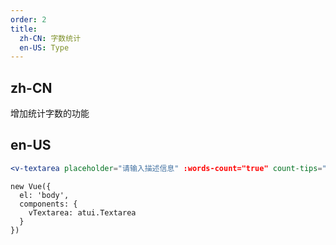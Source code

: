 ```yaml
---
order: 2
title:
  zh-CN: 字数统计
  en-US: Type
---
```


## zh-CN

增加统计字数的功能

## en-US


````jsx
<v-textarea placeholder="请输入描述信息" :words-count="true" count-tips="您输入的字数是："></v-textarea>
````

````vue-script
new Vue({
  el: 'body',
  components: {
    vTextarea: atui.Textarea
  }
})
````
